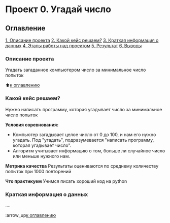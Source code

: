 # Проект 0. Угадай число

## Оглавление
[1. Описание проекта](https://github.com/DmitryVenediktov/sf_data_science/tree/main/project_0/README.md#Описание-проекта)
[2. Какой кейс решаем?](https://github.com/DmitryVenediktov/sf_data_science/tree/main/project_0/README.md#Какой-кейс-решаем)
[3. Краткая информация о данных](https://github.com/DmitryVenediktov/sf_data_science/tree/main/project_0/README.md#Краткая-информация-о-данных)
 [4. Этапы работы над проектом](https://github.com/DmitryVenediktov/sf_data_science/tree/main/project_0/README.md#Этапы-работы-над-проектом)
 [5. Результат](https://github.com/DmitryVenediktov/sf_data_science/tree/main/project_0/README.md#Результат)
 [6. Выводы](https://github.com/DmitryVenediktov/sf_data_science/tree/main/project_0/README.md#Выводы)

 ### Описание проекта
 Угадать загаданное компьютером число за минимальное число попыток

 :arrow_up:[к оглавлению](https://github.com/DmitryVenediktov/skillfactory_rds/blob/master/module_7/README.md#Оглавление)


 ### Какой кейс решаем?
 Нужно написать программу, которая угадывает число за минимальное число попыток

 **Условия соревнования:**
 - Компьютер загадывает целое число от 0 до 100, и нам его нужно угадать. Под "угадать", подразумевается "написать программу, которая угадывает число".
 - Алгоритм учитывает информацию о том, больше ли случайное число или меньше нужного нам.

 **Метрика качества**
 Результаты оцениваются по среднему количеству попыток при 1000 повторений

 **Что практикуем**
 Учимся писать хороший код на python


 ### Краткая информация о данных
 ....

 :arrow_up[к оглавлению](https://github.com/DmitryVenediktov/skillfactory_rds/blob/master/module_7/README.md#Оглавление)